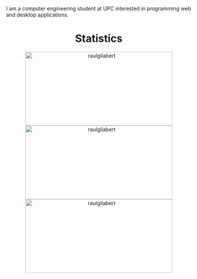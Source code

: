 I am a computer engineering student at UPC interested in programming web and desktop applications.

<h1 align = "center">Statistics</h1>
<p align = "center">
  <img src="https://github-readme-stats.vercel.app/api?username=raulgilabert&show_icons=true&theme=nord" alt="raulgilabert" height="200" width="400" />
  <img src="https://github-readme-stats.vercel.app/api/top-langs?username=raulgilabert&show_icons=true&locale=en&layout=compact&theme=nord" alt="raulgilabert" height="200" width="400" />
  <img align="center" src="https://github-readme-streak-stats.herokuapp.com/?user=raulgilabert&theme=nord" alt="raulgilabert" height="200" width="400" />
</p>
